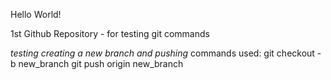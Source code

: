 Hello World!

1st Github Repository - for testing git commands

*testing creating a new branch and pushing*
commands used:
git checkout -b new_branch
git push origin new_branch


